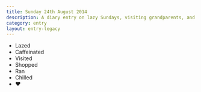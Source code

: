 ```yaml
---
title: Sunday 24th August 2014
description: A diary entry on lazy Sundays, visiting grandparents, and shopping as a hangover cure
category: entry
layout: entry-legacy
---
```


- Lazed
- Caffeinated
- Visited
- Shopped
- Ran
- Chilled
- &hearts;

